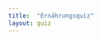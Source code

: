 ```yaml
---
title:  "Ernährungsquiz"
layout: quiz
---
```


<script>
  window.afterQuiz = {
    0: '/ergebnisse/ernaehrung_karotte.html',
    3: '/ergebnisse/ernaehrung_karotte.html',
    6: '/ergebnisse/ernaehrung_karotte.html'
  }
  window.quiz = {
    questions: [
      {
        question: "Was ist geeignet zum Essen für das Kaninchen?",
        answer: 2,
        answers: [
          {
            text: "Schafgarbe"
          },
          {
            text: "Rollis"
          }
        ]
      },
      {
        question: "Sollten Kaninchen Wegeriche essen?",
        answer: 1,
        answers: [
          {
            text: "Ja"
          },
          {
            text: "Nein"
          }
        ]
      },
      {
        question: "Sollten Kaninchen Luzerne essen?",
        answer: 1,
        answers: [
          {
            text: "Ja"
          },
          {
            text: "Nein"
          }
        ]
      },
      {
        question: "Sollten Kaninchen Sonnenblume essen?",
        answer: 1,
        answers: [
          {
            text: "Ja"
          },
          {
            text: "Nein"
          }
        ]
      },
      {
        question: "Sollten Kaninchen Hollunder essen?",
        answer: 2,
        answers: [
          {
            text: "Ja"
          },
          {
            text: "Nein"
          }
        ]
      },
      {
        question: "Sollten Kaninchen Avocado essen?",
        answer: 2,
        answers: [
          {
            text: "Ja"
          },
          {
            text: "Nein"
          }
        ]
      },
      {
        question: "Sollten Kaninchen Chinakohl essen?",
        answer: 1,
        answers: [
          {
            text: "Ja"
          },
          {
            text: "Nein"
          }
        ]
      }
    ]
  }
</script>
